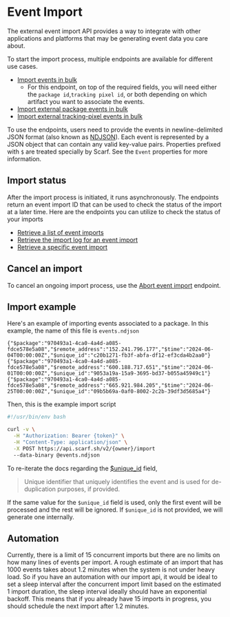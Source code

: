 # Event Import 

The external event import API provides a way to integrate with other applications and platforms that may be generating event data you care about.

To start the import process, multiple endpoints are available for different use cases.

- [Import events in bulk](https://api-docs.scarf.sh/v2.html#tag/External-event-import/operation/importEvents)
    - For this endpoint, on top of the required fields, you will need either the `package id`,`tracking pixel id`, or both depending on which artifact you want to associate the events.
- [Import external package events in bulk](https://api-docs.scarf.sh/v2.html#tag/External-event-import/operation/importPackageEvents)
- [Import external tracking-pixel events in bulk](https://api-docs.scarf.sh/v2.html#tag/External-event-import/operation/importTrackingPixelEvents)

To use the endpoints, users need to provide the events in newline-delimited JSON format (also known as [NDJSON](http://ndjson.org/)). Each event is
represented by a JSON object that can contain any valid key-value pairs. Properties prefixed with `$` are treated specially by Scarf. See the `Event` properties for more information.

## Import status

After the import process is initiated, it runs asynchronously. The endpoints return an event import ID that can be used to check the status of the import at a later time. Here are the endpoints you can utilize to check the status of your imports

- [Retrieve a list of event imports](https://api-docs.scarf.sh/v2.html#tag/External-event-import/operation/getEventImports)
- [Retrieve the import log for an event import](https://api-docs.scarf.sh/v2.html#tag/External-event-import/operation/getImportLogs)
- [Retrieve a specific event import](https://api-docs.scarf.sh/v2.html#tag/External-event-import/operation/getEventImport)
 
## Cancel an import

To cancel an ongoing import process, use the [Abort event import](https://api-docs.scarf.sh/v2.html#tag/External-event-import/operation/abortEventImport) endpoint.

## Import example

Here's an example of importing events associated to a package.
In this example, the name of this file is `events.ndjson`
```ndjson
{"$package":"970493a1-4ca0-4a4d-a085-fdce578e5a08","$remote_address":"152.241.796.177","$time":"2024-06-04T00:00:00Z","$unique_id":"c20b1271-fb3f-abfa-df12-ef3cda4b2aa0"}
{"$package":"970493a1-4ca0-4a4d-a085-fdce578e5a08","$remote_address":"600.188.717.651","$time":"2024-06-01T00:00:00Z","$unique_id":"9053a19a-15a9-3695-bd37-b055a45949c1"}
{"$package":"970493a1-4ca0-4a4d-a085-fdce578e5a08","$remote_address":"665.921.984.205","$time":"2024-06-25T00:00:00Z","$unique_id":"09b5b69a-0af0-8002-2c2b-39df3d5685a4"}
```

Then, this is the example import script
```bash
#!/usr/bin/env bash

curl -v \
  -H "Authorization: Bearer {token}" \
  -H "Content-Type: application/json" \
  -X POST https://api.scarf.sh/v2/{owner}/import
  --data-binary @events.ndjson
```

To re-iterate the docs regarding the [$unique_id](https://api-docs.scarf.sh/v2.html#tag/External-event-import/operation/importEvents) field,

> Unique identifier that uniquely identifies the event and is used for de-duplication purposes, if provided.

If the same value for the `$unique_id` field is used, only the first event will be processed and the rest will be ignored. If `$unique_id` is not provided, we will generate one internally.

## Automation

Currently, there is a limit of 15 concurrent imports but there are no limits on how many lines of events per import. A rough estimate of an import that has 1000 events takes about 1.2 minutes when the system is not under heavy load. So if you have an automation with our import api, it would be ideal to set a sleep interval after the concurrent import limit based on the estimated 1 import duration, the sleep interval ideally should have an exponential backoff. This means that if you already have 15 imports in progress, you should schedule the next import after 1.2 minutes.

